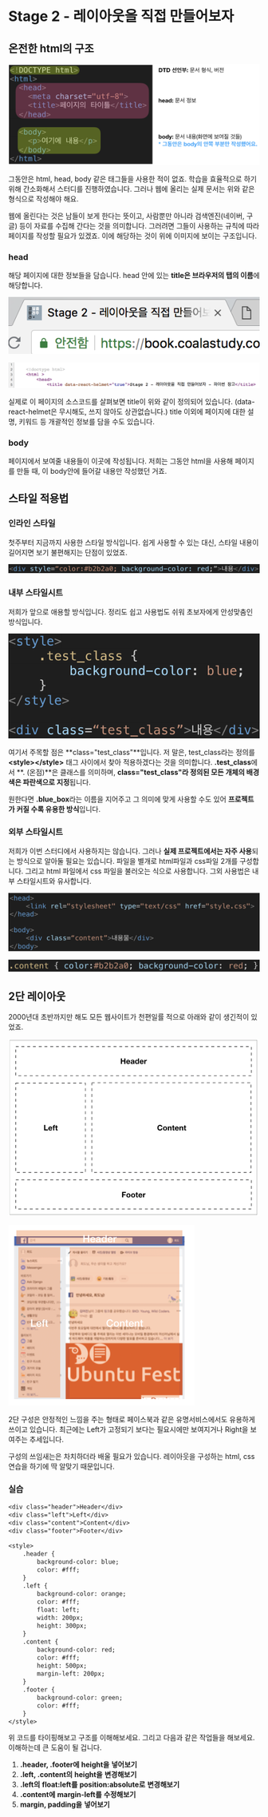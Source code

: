 # Stage 2 - 레이아웃을 직접 만들어보자

## 온전한 html의 구조

![&#xC628;&#xC804;&#xD55C; html&#xC758; &#xAD6C;&#xC870;](../.gitbook/assets/image%20%281%29.png)

그동안은 html, head, body 같은 태그들을 사용한 적이 없죠. 학습을 효율적으로 하기 위해 간소화해서 스터디를 진행하였습니다. 그러나 웹에 올리는 실제 문서는 위와 같은 형식으로 작성해야 해요.

웹에 올린다는 것은 남들이 보게 한다는 뜻이고, 사람뿐만 아니라 검색엔진\(네이버, 구글\) 등이 자료를 수집해 간다는 것을 의미합니다. 그러려면 그들이 사용하는 규칙에 따라 페이지를 작성할 필요가 있겠죠. 이에 해당하는 것이 위에 이미지에 보이는 구조입니다.

### head

해당 페이지에 대한 정보들을 담습니다. head 안에 있는 **title은 브라우저의 탭의 이름**에 해당합니다.

![&amp;lt;title&amp;gt;Stage 2 - &#xB808;&#xC774;&#xC544;&#xC6C3;&#xC744; &#xC9C1;&#xC811; &#xB9CC;&#xB4E4;&#xC5B4;&#xBCF4;&#xC790;&amp;lt;/title&amp;gt;](../.gitbook/assets/image%20%28182%29.png)

![&#xC2E4;&#xC81C; &#xC18C;&#xC2A4;&#xCF54;&#xB4DC;](../.gitbook/assets/image%20%28126%29.png)

실제로 이 페이지의 소스코드를 살펴보면 title이 위와 같이 정의되어 있습니다. \(data-react-helmet은 무시해도, 쓰지 않아도 상관없습니다.\) title 이외에 페이지에 대한 설명, 키워드 등 개괄적인 정보를 담을 수도 있습니다.

### body

페이지에서 보여줄 내용들이 이곳에 작성됩니다. 저희는 그동안 html을 사용해 페이지를 만들 때, 이 body안에 들어갈 내용만 작성했던 거죠.

## 스타일 적용법

### 인라인 스타일

첫주부터 지금까지 사용한 스타일 방식입니다. 쉽게 사용할 수 있는 대신, 스타일 내용이 길어지면 보기 불편해지는 단점이 있었죠.

![Inline Style](../.gitbook/assets/image%20%2810%29.png)

### 내부 스타일시트

저희가 앞으로 애용할 방식입니다. 정리도 쉽고 사용법도 쉬워 초보자에게 안성맞춤인 방식입니다.

![Internal Style Sheet](../.gitbook/assets/image%20%2866%29.png)

여기서 주목할 점은 **class="test\_class"**입니다. 저 말은, test\_class라는 정의를 **&lt;style&gt;&lt;/style&gt;** 태그 사이에서 찾아 적용하겠다는 것을 의미합니다. **.test\_class**에서 **. \(온점\)**은 클래스를 의미하며, **class="test\_class"라 정의된 모든 개체의 배경색은 파란색으로 지정**됩니다.

원한다면 **.blue\_box**라는 이름을 지어주고 그 의미에 맞게 사용할 수도 있어 **프로젝트가 커질 수록 유용한 방식**입니다.

### 외부 스타일시트

저희가 이번 스터디에서 사용하지는 않습니다. 그러나 **실제 프로젝트에서는 자주 사용**되는 방식으로 알아둘 필요는 있습니다. 파일을 별개로 html파일과 css파일 2개를 구성합니다. 그리고 html 파일에서 css 파일을 불러오는 식으로 사용합니다. 그외 사용법은 내부 스타일시트와 유사합니다.

![test.html](../.gitbook/assets/image%20%28178%29.png)

![style.css](../.gitbook/assets/image%20%28105%29.png)

## 2단 레이아웃

2000년대 초반까지만 해도 모든 웹사이트가 천편일률 적으로 아래와 같이 생긴적이 있었죠.

![2&#xB2E8; &#xB808;&#xC774;&#xC544;&#xC6C3; &#xAD6C;&#xC131;](../.gitbook/assets/image%20%2815%29.png)

![&#xD398;&#xC774;&#xC2A4;&#xBD81;&#xC758; 2&#xB2E8; &#xAD6C;&#xC131;](../.gitbook/assets/image%20%2813%29.png)

2단 구성은 안정적인 느낌을 주는 형태로 페이스북과 같은 유명서비스에서도 유용하게 쓰이고 있습니다. 최근에는 Left가 고정되기 보다는 필요시에만 보여지거나 Right을 보여주는 추세입니다.

구성의 쓰임새는은 차치하더라 배울 필요가 있습니다. 레이아웃을 구성하는 html, css 연습을 하기에 딱 알맞기 때문입니다.

### 실습

```markup
<div class="header">Header</div>
<div class="left">Left</div>
<div class="content">Content</div>
<div class="footer">Footer</div>
```

```markup
<style>
    .header {
        background-color: blue;
        color: #fff;
    }
    .left {
        background-color: orange;
        color: #fff;
        float: left;
        width: 200px;
        height: 300px;
    }
    .content {
        background-color: red;
        color: #fff;
        height: 500px;
        margin-left: 200px;
    }
    .footer {
        background-color: green;
        color: #fff;
    }
</style>
```

위 코드를 타이핑해보고 구조를 이해해보세요. 그리고 다음과 같은 작업들을 해보세요. 이해하는데 큰 도움이 될 겁니다.

1. **.header, .footer에** **height을** **넣어보기**
2. **.left, .content의** **height을** **변경해보기**
3. **.left의** **float:left를** **position:absolute로** **변경해보기**
4. **.content에** **margin-left를** **수정해보기**
5. **margin, padding을** **넣어보기**

